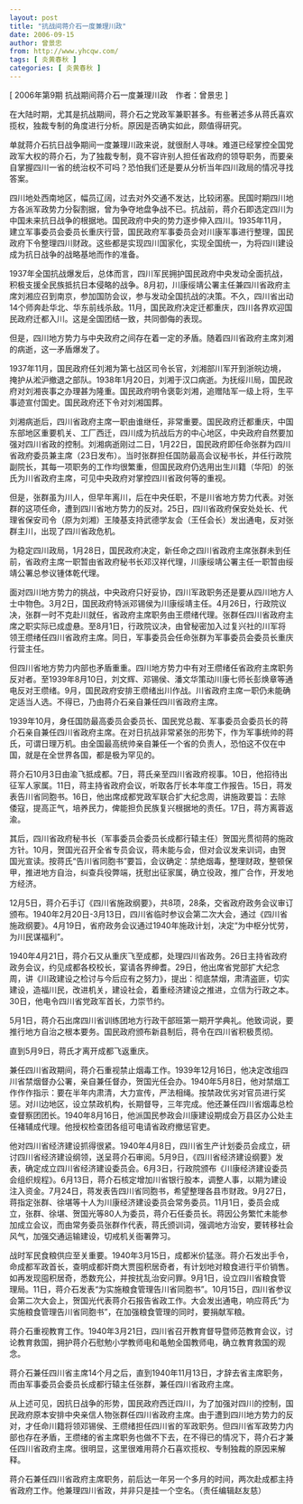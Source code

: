 ```yaml
---
layout: post
title: "抗战间蒋介石一度兼理川政"
date: 2006-09-15
author: 曾景忠
from: http://www.yhcqw.com/
tags: [ 炎黄春秋 ]
categories: [ 炎黄春秋 ]
---
```



[ 2006年第9期 抗战期间蒋介石一度兼理川政　作者：曾景忠 ]

在大陆时期，尤其是抗战期间，蒋介石之党政军兼职甚多。有些著述多从蒋氏喜欢揽权，独裁专制的角度进行分析。原因是否确实如此，颇值得研究。


单就蒋介石抗日战争期间一度兼理川政来说，就很耐人寻味。难道已经掌控全国党政军大权的蒋介石，为了独裁专制，竟不容许别人担任省政府的领导职务，而要亲自掌握四川一省的统治权不可吗？恐怕我们还是要从分析当年四川政局的情况寻找答案。


四川地处西南地区，幅员辽阔，过去对外交通不发达，比较闭塞。民国时期四川地方各派军政势力分裂割据，曾为争夺地盘争战不已。抗战前，蒋介石即选定四川为中国未来抗日战争的根据地。国民政府中央的势力逐步伸入四川。1935年11月，建立军事委员会委员长重庆行营，国民政府军事委员会对川康军事进行整理，国民政府下令整理四川财政。这些都是实现四川国家化，实现全国统一，为将四川建设成为抗日战争的战略基地而作的准备。


1937年全国抗战爆发后，总体而言，四川军民拥护国民政府中央发动全面抗战，积极支援全民族抵抗日本侵略的战争。8月初，川康绥靖公署主任兼四川省政府主席刘湘应召到南京，参加国防会议，参与发动全国抗战的决策。不久，四川省出动14个师奔赴华北、华东前线杀敌。11月，国民政府决定迁都重庆，四川各界欢迎国民政府迁都入川。这是全国团结一致，共同御侮的表现。

但是，四川地方势力与中央政府之间存在着一定的矛盾。随着四川省政府主席刘湘的病逝，这一矛盾爆发了。


1937年11月，国民政府任刘湘为第七战区司令长官，刘湘部川军开到浙皖边境，掩护从淞沪撤退之部队。1938年1月20日，刘湘于汉口病逝。为抚绥川局，国民政府对刘湘丧事之办理甚为隆重。国民政府明令褒彰刘湘，追赠陆军一级上将，生平事迹宣付国史。国民政府还下令对刘湘国葬。


刘湘病逝后，四川省政府主席一职由谁继任，非常重要。国民政府迁都重庆，中国东部地区重要机关、工厂西迁，四川成为抗战后方的中心地区，中央政府自然要加强对四川省政的控制。刘湘病逝刚过二日，1月22日，国民政府即任命张群为四川省政府委员兼主席（23日发布）。当时张群担任国防最高会议秘书长，并任行政院副院长，其每一项职务的工作均很繁重，但国民政府仍选用出生川籍（华阳）的张氏为川省政府主席，可见中央政府对掌控四川省政何等的重视。


但是，张群虽为川人，但早年离川，后在中央任职，不是川省地方势力代表。对张群的这项任命，遭到四川省地方势力的反对。25日，四川省政府保安处处长、代理省保安司令（原为刘湘）王陵基支持武德学友会（王任会长）发出通电，反对张群主川，出现了四川省政危机。


为稳定四川政局，1月28日，国民政府决定，新任命之四川省政府主席张群未到任前，省政府主席一职暂由省政府秘书长邓汉祥代理，川康绥靖公署主任一职暂由绥靖公署总参议锺体乾代理。


面对四川地方势力的挑战，中央政府只好妥协，四川军政职务还是要从四川地方人士中物色。3月2日，国民政府特派邓锡侯为川康绥靖主任。4月26日，行政院议决，张群一时不克赴川就任，省政府主席职务由王缵绪代理。张群任四川省政府主席之职实际已成虚悬。至8月1日，行政院议决，由曾秘密加入过复兴社的川军将领王缵绪任四川省政府主席。同日，军事委员会任命张群为军事委员会委员长重庆行营主任。


但四川省地方势力内部也矛盾重重。四川地方势力中有对王缵绪任省政府主席职务反对者。至1939年8月10日，刘文辉、邓锡侯、潘文华策动川康七师长彭焕章等通电反对王缵绪。9月，国民政府安排王缵绪出川作战。川省政府主席一职仍未能确定适当人选。不得已，乃由蒋介石亲自兼任四川省政府主席。


1939年10月，身任国防最高委员会委员长、国民党总裁、军事委员会委员长的蒋介石亲自兼任四川省政府主席。在对日抗战非常紧张的形势下，作为军事统帅的蒋氏，可谓日理万机。由全国最高统帅亲自兼任一个省的负责人，恐怕这不仅在中国，就是在全世界各国，都是极为罕见的。


蒋介石10月3日由渝飞抵成都。7日，蒋氏亲至四川省政府视事。10日，他招待出征军人家属。11日，蒋主持省政府会议，听取各厅长本年度工作报告。15日，蒋发表告川省同胞书。16日，他出席成都党政军联合扩大纪念周，讲施政要旨：去除倭寇，提高正气，培养民力，俾能担负民族复兴根据地的责任。17日，蒋方离蓉返渝。


其后，四川省政府秘书长（军事委员会委员长成都行辕主任）贺国光贯彻蒋的施政方针。10月，贺国光召开全省专员会议，蒋未能与会，但对会议发来训词，由贺国光宣读。按蒋氏“告川省同胞书”要旨，会议确定：禁绝烟毒，整理财政，整顿保甲，推进地方自治，纠查兵役弊端，抚慰出征家属，确立役政，推广合作，开发地方经济。


12月5日，蒋介石手订《四川省施政纲要》，共8项，28条，交省政府政务会议审订颁布。1940年2月20日-3月13日，四川省临时参议会第二次大会，通过《四川省施政纲要》。4月19日，省府政务会议通过1940年施政计划，决定“为中枢分忧劳，为川民谋福利”。


1940年4月21日，蒋介石又从重庆飞至成都，处理四川省政务。26日主持省政府政务会议，约见成都各校校长，宴请各界绅耆。29日，他出席省党部扩大纪念周，讲《川政建设之检讨与今后应有之努力》，提出：彻底禁烟，肃清盗匪，切实建设，造福川民，改进机关，建设社会，着重经济建设之推进，立信为行政之本。30日，他电令四川省党政军首长，力崇节约。

5月1日，蒋介石出席四川省训练团地方行政干部班第一期开学典礼。他致词说，要推行地方自治之根本要务。国民政府颁布新县制后，蒋令在四川省积极贯彻。

直到5月9日，蒋氏才离开成都飞返重庆。


兼任四川省政期间，蒋介石重视禁止烟毒工作。1939年12月16日，他决定改组四川省禁烟督办公署，亲自兼任督办，贺国光任会办。1940年5月8日，他对禁烟工作作作指示：要在半年内肃清，大力宣传，严法相绳。按禁政优劣对官员进行奖惩。对川边地区，设立禁政机构，长期督导，三年完成。他还兼任四川省烟毒总检查督察团团长。1940年8月16日，他派国民参政会川康建设期成会万县区办公处主任褚辅成代理。他授权检查团各组可电请省政府撤惩官吏。


他对四川省经济建设抓得很紧。1940年4月8日，四川省生产计划委员会成立，研讨四川省经济建设纲领，送呈蒋介石审阅。5月9日，《四川省经济建设纲要》发表，确定成立四川省经济建设委员会。6月3日，行政院颁布《川康经济建设委员会组织规程》。6月13日，蒋介石核定增加川省银行股本，调整人事，以期为建设注入资金。7月24日，蒋发表告四川省同胞书，希望整理各县市财政。9月27日，蒋指定张群、徐堪等十人为川康经济建设委员会常务委员。11月1日，委员会成立，张群、徐堪、贺国光等80人为委员，蒋介石任委员长。蒋因公务繁忙未能参加成立会议，而由常务委员张群作代表，蒋氏颁训词，强调地方治安，要转移社会风气，加强交通运输建设，切戒机关衙署弊习。


战时军民食粮供应至关重要。1940年3月15日，成都米价猛涨。蒋介石发出手令，命成都军政首长，查明成都奸商大贾囤积居奇者，有计划地对粮食进行平价销售。如再发现囤积居奇，悉数充公，并按扰乱治安问罪。9月1日，设立四川省粮食管理局。11日，蒋介石发表“为实施粮食管理告川省同胞书”。10月15日，四川省参议会第二次大会上，贺国光代表蒋介石报告省政工作。大会发出通电，响应蒋氏“为实施粮食管理告川省同胞书”，在加强粮食管理的同时，要捐献军粮。

蒋介石重视教育工作。1940年3月21日，四川省召开教育督导暨师范教育会议，讨论教育救国，拥护蒋介石慰勉小学教师电和黾勉全国教师电，确立教育救国的观念。

蒋介石兼任四川省主席14个月之后，直到1940年11月13日，才辞去省主席职务，而由军事委员会委员长成都行辕主任张群，兼任四川省政府主席。


从上述可见，因抗日战争的形势，国民政府西迁四川，为了加强对四川的控制，国民政府原本安排中央亲信人物张群任四川省政府主席。由于遭到四川地方势力的反对，才任命川籍将领邓锡侯、王缵绪担任四川省的军政职务。但四川省军政势力内部也存在矛盾，王缵绪的省主席职务也做不下去，在不得已的情况下，蒋介石才兼任四川省政府主席。很明显，这里很难用蒋介石喜欢揽权、专制独裁的原因来解释。

蒋介石兼任四川省政府主席职务，前后达一年另一个多月的时间，两次赴成都主持省政府工作。他兼理四川省政，并非只是挂一个空名。（责任编辑赵友慈）


